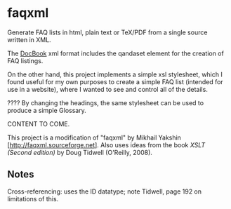 faqxml
======

Generate FAQ lists in html, plain text or TeX/PDF from a single source written in XML.

The [DocBook](http://sourceforge.net/projects/docbook/) xml format includes the qandaset element for the creation of FAQ listings. 

On the other hand, this project implements a simple xsl stylesheet, which I found useful for my own purposes to create a simple FAQ list (intended for use in a website), where I wanted to see and control all of the details.

???? By changing the headings, the same stylesheet can be used to produce a simple Glossary. 

CONTENT TO COME.

This project is a modification of "faqxml" by Mikhail Yakshin [http://faqxml.sourceforge.net]. Also uses ideas from the book *XSLT (Second edition)* by Doug Tidwell (O'Reilly, 2008).

Notes
-----

Cross-referencing: uses the ID datatype; note Tidwell, page 192 on limitations of this.
